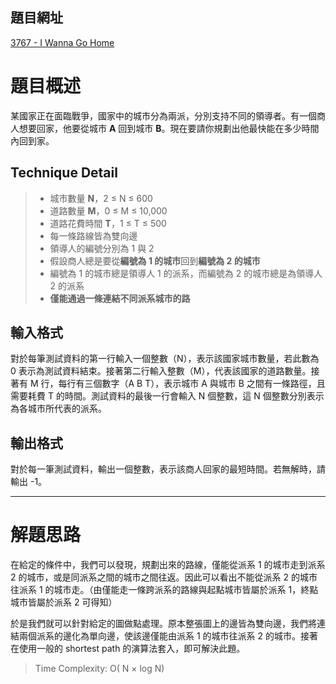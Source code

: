 <!--
[date]: 2011-11-23
[title]:		[POJ] 3767 - I Wanna Go Home
[name]:	poj-3767-i-wanna-go-home
[tag]: POJ, shortest path | 最短路徑
-->

題目網址
--------------
[3767 - I Wanna Go Home][1]

題目概述
======

某國家正在面臨戰爭，國家中的城市分為兩派，分別支持不同的領導者。有一個商人想要回家，他要從城市 **A** 回到城市 **B**。現在要請你規劃出他最快能在多少時間內回到家。

Technique Detail
----------------------

> - 城市數量 **N**，2 ≤ N ≤ 600
> - 道路數量 **M**，0 ≤ M ≤ 10,000
> - 道路花費時間 **T**，1 ≤ T ≤ 500
> - 每一條路線皆為雙向邊
> - 領導人的編號分別為 1 與 2
> - 假設商人總是要從**編號為 1 的城市**回到**編號為 2 的城市**
> - 編號為 1 的城市總是領導人 1 的派系，而編號為 2 的城市總是為領導人 2 的派系
> - **僅能通過一條連結不同派系城市的路**

輸入格式
----------

對於每筆測試資料的第一行輸入一個整數（N），表示該國家城市數量，若此數為 0 表示為測試資料結束。接著第二行輸入整數（M），代表該國家的道路數量。接著有 M 行，每行有三個數字（A B T），表示城市 A 與城市 B 之間有一條路徑，且需要耗費 T 的時間。測試資料的最後一行會輸入 N 個整數，這 N 個整數分別表示為各城市所代表的派系。

輸出格式
----------

對於每一筆測試資料，輸出一個整數，表示該商人回家的最短時間。若無解時，請輸出 -1。

---

解題思路
========

在給定的條件中，我們可以發現，規劃出來的路線，僅能從派系 1 的城市走到派系 2 的城市，或是同派系之間的城市之間往返。因此可以看出不能從派系 2 的城市往派系 1 的城市走。（由僅能走一條跨派系的路線與起點城市皆屬於派系 1，終點城市皆屬於派系 2 可得知）

於是我們就可以針對給定的圖做點處理。原本整張圖上的邊皆為雙向邊，我們將連結兩個派系的邊化為單向邊，使該邊僅能由派系 1 的城市往派系 2 的城市。接著在使用一般的 shortest path 的演算法套入，即可解決此題。

> Time Complexity: O( N × log N)


[1]: http://poj.org/problem?id=3767 "I Wanna Go Home"
